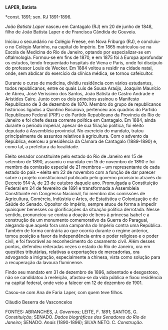**LAPER, Batista**

\*const. 1891; sen. RJ 1891-1896.

*João Batista Laper* nasceu em Cantagalo (RJ) em 20 de junho de 1848,
filho de João Batista Laper e de Francisca Cândida de Gouveia.

Iniciou o secundário no Colégio Freese, em Nova Friburgo (RJ), e
concluiu-o no Colégio Marinho, na capital do Império. Em 1865
matriculou-se na Escola de Medicina do Rio de Janeiro, optando por
especializar-se em oftalmologia. Formou-se em fins de 1870, e em 1875
foi à Europa aprofundar os estudos, tendo frequentado hospitais de Viena
e Paris, onde foi discípulo do professor Louis de Wecker. Em 1884 voltou
a residir na cidade natal, onde, sem abdicar do exercício da clínica
médica, se tornou cafeicultor.

Durante o curso de medicina, dividiu residência com vários estudantes,
todos republicanos, entre os quais Luís de Sousa Araújo, Joaquim
Maurício de Abreu, José Veríssimo dos Santos, João Batista de Castro
Andrade e Aristides Caire. Junto com os dois primeiros assinou o
Manifesto Republicano de 3 de dezembro de 1870. Membro do grupo de
republicanos históricos ligados a Quintino Bocaiúva, pertenceu aos
quadros do Partido Republicano Federal (PRF) e do Partido Republicano da
Província do Rio de Janeiro e foi chefe dessa corrente política em
Cantagalo. Em 1884, ainda durante o período imperial, apesar de sua
filiação política, foi eleito deputado à Assembleia provincial. No
exercício do mandato, tratou principalmente de assuntos relativos à
agricultura. Com o advento da República, exerceu a presidência da Câmara
de Cantagalo (1889-1890) e, como tal, a prefeitura da localidade.

Eleito senador constituinte pelo estado do Rio de Janeiro em 15 de
setembro de 1890, assumiu o mandato em 15 de novembro de 1890 e foi
membro da comissão especial de 21 membros – um representante de cada
estado do país – eleita em 22 de novembro com a função de dar parecer
sobre o projeto constitucional publicado pelo governo provisório através
do Decreto 914-A, de 23 de outubro daquele ano. Promulgada a
Constituição Federal em 24 de fevereiro de 1891 e transformada a
Assembleia Constituinte em Congresso Nacional, foi membro das comissões
de Agricultura, Comércio, Indústria e Artes, de Estatística e
Colonização e de Saúde do Senado. Opositor do Império, sempre atuou de
forma a impedir quaisquer benesses ou glorificações da situação política
derrotada. Nesse sentido, pronunciou-se contra a doação de bens à
princesa Isabel e a construção de um monumento comemorativo da Guerra do
Paraguai, alegando que aquela fora uma campanha do Império contra uma
República. Também de forma contrária ao que ocorria durante o regime
anterior, tomou posição a favor da independência entre o poder religioso
e o poder civil, e foi favorável ao reconhecimento do casamento civil.
Além desses pontos, defendeu reiteradas vezes o estado do Rio de
Janeiro, ora em questões tributárias, relativas a exportações de
mercadorias, ora advogando a imigração, especialmente a chinesa, vista
como solução para a recuperação da lavoura fluminense.

Findo seu mandato em 31 de dezembro de 1896, adoentado e desgostoso, não
se candidatou à reeleição, afastou-se da vida pública e fixou residência
na capital federal, onde veio a falecer em 12 de dezembro de 1901.

Casou-se com Ana de Faria Laper, com quem teve filhos.

Cláudio Beserra de Vasconcelos

FONTES: ABRANCHES, J. *Governos*; LEITE, F. *1891*; SANTOS, G.
*Constituição*; SENADO. *Dados biográficos dos Senadores do Rio de
Janeiro*; SENADO. *Anais* (1890-1896); SILVA NETO. C. *Construção*.
